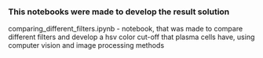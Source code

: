 ### This notebooks were made to develop the result solution 

comparing_different_filters.ipynb - notebook, that was made to compare different filters and develop a hsv color cut-off that plasma cells have, using computer vision and image processing methods
